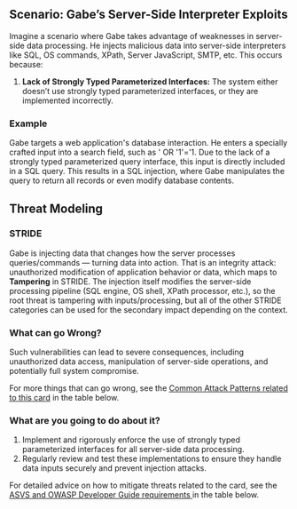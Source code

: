 ## Scenario: Gabe’s Server-Side Interpreter Exploits

Imagine a scenario where Gabe takes advantage of weaknesses in server-side data processing. He injects malicious data into server-side interpreters like SQL, OS commands, XPath, Server JavaScript, SMTP, etc. This occurs because:

1. **Lack of Strongly Typed Parameterized Interfaces:** The system either doesn’t use strongly typed parameterized interfaces, or they are implemented incorrectly.

### Example

Gabe targets a web application's database interaction. He enters a specially crafted input into a search field, such as ' OR '1'='1. Due to the lack of a strongly typed parameterized query interface, this input is directly included in a SQL query. This results in a SQL injection, where Gabe manipulates the query to return all records or even modify database contents.

## Threat Modeling

### STRIDE

Gabe is injecting data that changes how the server processes queries/commands — turning data into action. That is an integrity attack: unauthorized modification of application behavior or data, which maps to **Tampering** in STRIDE.
The injection itself modifies the server-side processing pipeline (SQL engine, OS shell, XPath processor, etc.), so the root threat is tampering with inputs/processing, but all of the other STRIDE categories can be used for the secondary impact depending on the context.

### What can go Wrong?

Such vulnerabilities can lead to severe consequences, including unauthorized data access, manipulation of server-side operations, and potentially full system compromise.

For more things that can go wrong, see the [Common Attack Patterns related to this card](#mapping 'Common Attack Patterns related to this card [internal]') in the table below.

### What are you going to do about it?

1. Implement and rigorously enforce the use of strongly typed parameterized interfaces for all server-side data processing.
2. Regularly review and test these implementations to ensure they handle data inputs securely and prevent injection attacks.

For detailed advice on how to mitigate threats related to the card, see the [ASVS and OWASP Developer Guide requirements ](#mapping 'ASVS and OWASP Developer Guide requirements [internal]') in the table below.
